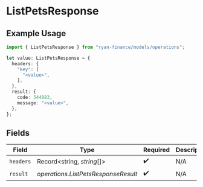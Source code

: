 # ListPetsResponse

## Example Usage

```typescript
import { ListPetsResponse } from "ryan-finance/models/operations";

let value: ListPetsResponse = {
  headers: {
    "key": [
      "<value>",
    ],
  },
  result: {
    code: 544883,
    message: "<value>",
  },
};
```

## Fields

| Field                               | Type                                | Required                            | Description                         |
| ----------------------------------- | ----------------------------------- | ----------------------------------- | ----------------------------------- |
| `headers`                           | Record<string, *string*[]>          | :heavy_check_mark:                  | N/A                                 |
| `result`                            | *operations.ListPetsResponseResult* | :heavy_check_mark:                  | N/A                                 |